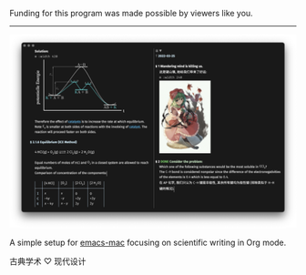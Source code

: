 Funding for this program was made possible by viewers like you.

---

![](./img/05906AA6-F411-4A2E-B208-5548ABD0A94E.png)

A simple setup for [emacs-mac](https://bitbucket.org/mituharu/emacs-mac/src/work/) focusing on scientific writing in Org mode.

古典学术 ♡ 现代设计
